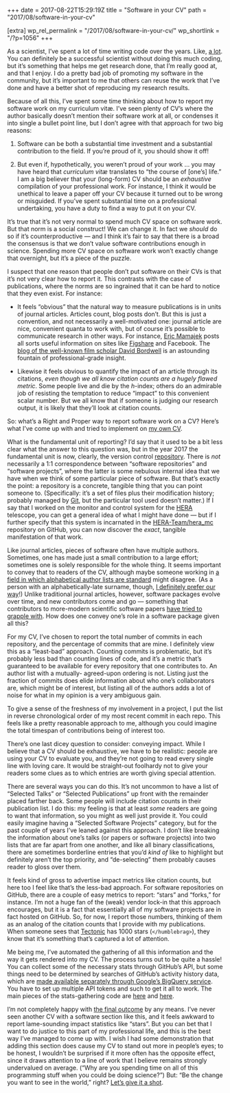 +++
date = 2017-08-22T15:29:19Z
title = "Software in your CV"
path = "2017/08/software-in-your-cv"

[extra]
wp_rel_permalink = "/2017/08/software-in-your-cv/"
wp_shortlink = "/?p=1056"
+++

As a scientist, I’ve spent a lot of time writing code over the years. Like, [a
lot](https://github.com/pkgw?tab=repositories). You can definitely be a
successful scientist without doing this much coding, but it’s something that
helps me get research done, that I’m really good at, and that I enjoy. I do a
pretty bad job of promoting my software in the community, but it’s important
to me that others can reuse the work that I’ve done and have a better shot of
reproducing my research results.

Because of all this, I’ve spent some time thinking about how to report my
software work on my curriculum vitæ. I’ve seen plenty of CV’s where the author
basically doesn’t mention their software work at all, or condenses it into
single a bullet point line, but I don’t agree with that approach for two big
reasons:

1. Software can be both a substantial time investment and a substantial
  contribution to the field. If you’re proud of it, you should show it off!

2. But even if, hypothetically, you weren’t proud of your work … you may have
   heard that _curriculum vitæ_ translates to “the course of \[one’s\] life.”
   I am a big believer that your (long-form) CV should be an _exhaustive_
   compilation of your professional work. For instance, I think it would be
   unethical to leave a paper off your CV because it turned out to be wrong or
   misguided. If you’ve spent substantial time on a professional undertaking,
   you have a duty to find a way to put it on your CV.

It’s true that it’s not very normal to spend much CV space on software work.
But that norm is a social construct! We can change it. In fact we _should_ do
so if it’s counterproductive — and I think it’s fair to say that there is a
broad the consensus is that we don’t value software contributions enough in
science. Spending more CV space on software work won’t exactly change that
overnight, but it’s a piece of the puzzle.

I suspect that one reason that people don’t put software on their CVs is that
it’s not very clear how to report it. This contrasts with the case of
publications, where the norms are so ingrained that it can be hard to notice
that they even exist. For instance:

- It feels “obvious” that the natural way to measure publications is in units
  of journal articles. Articles count, blog posts don’t. But this is just a
  convention, and not necessarily a well-motivated one: journal article are
  nice, convenient quanta to work with, but of course it’s possible to
  communicate research in other ways. For instance,
  [Eric Mamajek](http://www.pas.rochester.edu/~emamajek/) posts all sorts
  useful information on sites like
  [Figshare](https://figshare.com/authors/Eric_Mamajek/414430) and Facebook.
  The
  [blog of the well-known film scholar David Bordwell](http://www.davidbordwell.net/blog/)
  is an astounding fountain of professional-grade insight.

- Likewise it feels obvious to quantify the impact of an article through its
  citations, _even though we all know citation counts are a hugely flawed
  metric_. Some people live and die by the _h_\-index; others do an admirable
  job of resisting the temptation to reduce “impact” to this convenient scalar
  number. But we all know that if someone is judging our research output, it
  is likely that they’ll look at citation counts.

So: what’s a Right and Proper way to report software work on a CV?
Here’s what I’ve come up with and tried to implement on [my own CV](./cv.md).

What is the fundamental unit of reporting? I’d say that it used to be a bit
less clear what the answer to this question was, but in the year 2017 the
fundamental unit is now, clearly, the version control
[repository](https://www.sbf5.com/~cduan/technical/git/git-1.shtml). There is
_not_ necessarily a 1:1 correspondence between “software repositories” and
“software projects”, where the latter is some nebulous internal idea that we
have when we think of some particular piece of software. But that’s exactly
the point: a repository is a concrete, tangible thing that you can point
someone to. (Specifically: it’s a set of files plus their modification
history; probably managed by [Git](https://git-scm.com/), but the particular
tool used doesn’t matter.) If I say that I worked on the monitor and control
system for the [HERA](http://reionization.org/) telescope, you can get a
general idea of what I might have done — but if I further specify that this
system is incarnated in the
[HERA-Team/hera\_mc](https://github.com/HERA-Team/hera_mc) repository on
GitHub, you can now discover the _exact_, tangible manifestation of that work.

Like journal articles, pieces of software often have multiple authors.
Sometimes, one has made just a small contribution to a large effort; sometimes
one is solely responsible for the whole thing. It seems important to convey
that to readers of the CV, although maybe someone working in
[a field in which alphabetical author lists are standard](https://en.wikipedia.org/wiki/Academic_authorship#Order_of_authors_in_a_list)
might disagree. (As a person with an alphabetically-late surname, though,
[I definitely prefer our way](http://www.overcomingbias.com/2008/01/the-ordering-of-authors%E2%80%99-names-in-academic-publications.html)!)
Unlike traditional journal articles, however, software packages evolve over
time, and new contributors come and go — something that contributors to
more-modern scientific software papers
[have tried to grapple with](https://github.com/astropy/astropy-v0.2-paper#rules-for-authorship).
How does one convey one’s role in a software package given all this?

For my CV, I’ve chosen to report the total number of commits in each
repository, and the percentage of commits that are mine. I definitely view
this as a “least-bad” approach. Counting commits is problematic, but it’s
probably less bad than counting lines of code, and it’s a metric that’s
guaranteed to be available for every repository that one contributes to. An
author list with a mutually- agreed-upon ordering is not. Listing just the
fraction of commits does elide information about who one’s collaborators are,
which might be of interest, but listing all of the authors adds a lot of noise
for what in my opinion is a very ambiguous gain.

To give a sense of the freshness of my involvement in a project, I put the
list in reverse chronological order of my most recent commit in each repo.
This feels like a pretty reasonable approach to me, although you could imagine
the total timespan of contributions being of interest too.

There’s one last dicey question to consider: conveying impact. While I believe
that a CV should be exhaustive, we have to be realistic: people are using your
CV to evaluate you, and they’re not going to read every single line with
loving care. It would be straight-out foolhardy not to give your readers some
clues as to which entries are worth giving special attention.

There are several ways you can do this. It’s not uncommon to have a list of
“Selected Talks” or “Selected Publications” up front with the remainder placed
farther back. Some people will include citation counts in their publication
list. I do this: my feeling is that at least _some_ readers are going to want
that information, so you might as well just provide it. You could easily
imagine having a “Selected Software Projects” category, but for the past
couple of years I’ve leaned against this approach. I don’t like breaking the
information about one’s talks (or papers or software projects) into two lists
that are far apart from one another, and like all binary classifications,
there are sometimes borderline entries that you’d _kind of_ like to highlight
but definitely aren’t the top priority, and “de-selecting” them probably
causes reader to gloss over them.

It feels kind of gross to advertise impact metrics like citation counts, but
here too I feel like that’s the less-bad approach. For software repositories
on GitHub, there are a couple of easy metrics to report: “stars” and “forks,”
for instance. I’m not a huge fan of the (weak) vendor lock-in that this
approach encourages, but it is a fact that essentially all of my software
projects are in fact hosted on GitHub. So, for now, I report those numbers,
thinking of them as an analog of the citation counts that I provide with my
publications. When someone sees that
[Tectonic](https://tectonic-typesetting.github.io/) has 1000 stars
(`</humblebrag>`), they know that it’s something that’s captured a lot of
attention.

Me being me, I’ve automated the gathering of all this information and the way
it gets rendered into my CV. The process turns out to be quite a hassle! You
can collect some of the necessary stats through GitHub’s API, but some things
need to be determined by searches of GitHub’s activity history data, which are
[made available separately through Google’s BigQuery service](https://cloud.google.com/bigquery/public-data/github).
You have to set up multiple API tokens and such to get it all to work. The
main pieces of the stats-gathering code are
[here](https://github.com/pkgw/worklog-tools/blob/master/wlgithub.py) and
[here](https://github.com/pkgw/worklog-tools/blob/master/wltool#L327).

I’m not completely happy with [the final outcome](./cv.md) by any means. I’ve
never seen another CV with a software section like this, and it feels awkward
to report lame-sounding impact statistics like “stars”. But you can bet that I
want to do justice to this part of my professional life, and this is the best
way I’ve managed to come up with. I wish I had some demonstration that adding
this section does cause my CV to stand out more in people’s eyes; to be
honest, I wouldn’t be surprised if it more often has the opposite effect,
since it draws attention to a line of work that I believe remains strongly
undervalued on average. (“Why are you spending time on all of this programming
stuff when you could be doing science?”) But: “Be the change you want to see
in the world,” right? [Let’s give it a shot](./cv.md#software).
